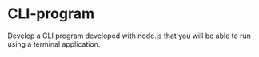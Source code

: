 # CLI-program
Develop a CLI program developed with node.js that you will be able to run using a terminal application.
